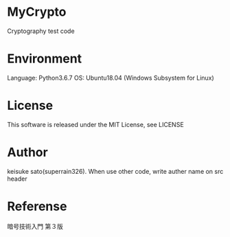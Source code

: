 # MyCrypto
Cryptography test code

# Environment
Language: Python3.6.7
OS: Ubuntu18.04 (Windows Subsystem for Linux)

# License
This software is released under the MIT License, see LICENSE

# Author
keisuke sato(superrain326).
When use other code, write auther name on src header

# Referense
暗号技術入門 第３版


